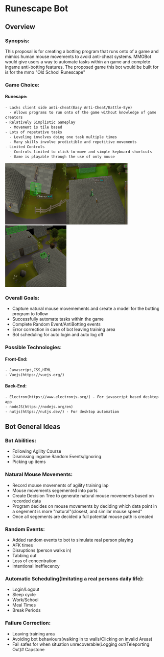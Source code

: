 # Runescape Bot
## Overview
### Synopsis:
  This proposal is for creating a botting program that runs onto of a game and mimics human mouse movements to avoid anti-cheat systems.
  MMOBot would give users a way to automate tasks within an game and complete ingame anti-botting features. The proposed game this bot
  would be built for is for the mmo "Old School Runescape"
### Game Choice:
  #### Runesape:
    - Lacks client side anti-cheat(Easy Anti-Cheat/Battle-Eye)
      - Allows programs to run onto of the game without knowledge of game creators
    - Relatively Simplistic Gameplay
      - Movement is tile based
    - Lots of repetative tasks
      - Leveling involves doing one task multiple times
      - Many skills involve predictible and repetitive movements
    - Limited Controls
      - Controls limited to click-to-move and simple keyboard shortcuts
      - Game is playable through the use of only mouse
<img src = "/Screenshots/ClickBoxExample1.png" width="200" height="200"><img src = "/Screenshots/ClickBoxExample2.png" width="200" height="200"><img src = "/Screenshots/DoubleClickBoxExample.png" width="200" height="200">
### Overall Goals:
  - Capture natural mouse movemements and create a model for the botting program to follow
  - Successfully automate tasks within the game
  - Complete Random Event/AntiBotting events
  - Error correction in case of bot leaving training area
  - Bot scheduling for auto login and auto log off

### Possible Technologies:
  #### Front-End:
    - Javascript,CSS,HTML
    - Vuejs(https://vuejs.org/)
  #### Back-End:
    - Electron(https://www.electronjs.org/) - For javascript based desktop app
    - nodeJS(https://nodejs.org/en)
    - nutjs(https://nutjs.dev/) - For desktop automation

## Bot General Ideas  
### Bot Abilities:
  - Following Agility Course
  - Dismissing ingame Random Events/Ignoring
  - Picking up items

### Natural Mouse Movements:
  - Record mouse movements of agility training lap 
  - Mouse movements segemented into parts
  - Create Decision Tree to generate natural mouse movements based on recorded data
  - Program decides on mouse movements by deciding which data point in a segement is more "natural"(closest, and similar   mouse speed"
  - Once all segements are decided a full potential mouse path is created

### Random Events:
  - Added random events to bot to simulate real person playing
  - AFK times
  - Disruptions (person walks in)
  - Tabbing out
  - Loss of concentration
  - Intentional ineffiecency

### Automatic Scheduling(Imitating a real persons daily life):
  - Login/Logout
  - Sleep cycle
  - Work/School
  - Meal Times
  - Break Periods

### Failure Correction:
  - Leaving training area
  - Avoiding bot behaviours(walking in to walls/Clicking on invalid Areas)
  - Fail safes for when situation unrecoverable(Logging out/Teleporting Out)# Capstone
